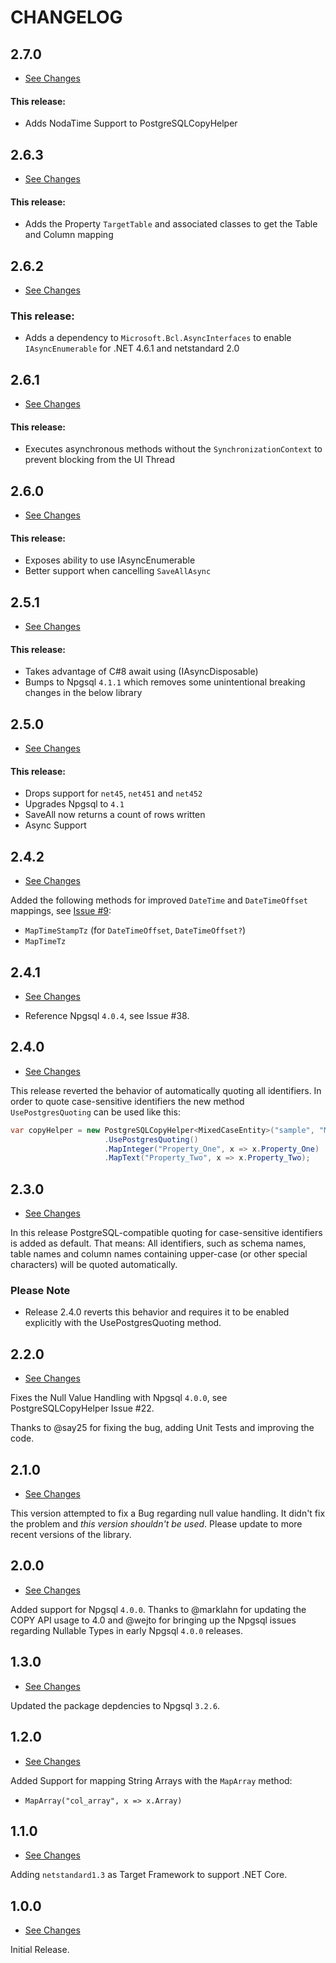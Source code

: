 # CHANGELOG #

## 2.7.0 ##

* [See Changes](https://github.com/PostgreSQLCopyHelper/PostgreSQLCopyHelper/compare/2.6.3...2.7.0)

#### This release: 

- Adds NodaTime Support to PostgreSQLCopyHelper

## 2.6.3 ##

* [See Changes](https://github.com/PostgreSQLCopyHelper/PostgreSQLCopyHelper/compare/2.6.2...2.6.3)

#### This release: 

- Adds the Property ``TargetTable`` and associated classes to get the Table and Column mapping

## 2.6.2 ##

* [See Changes](https://github.com/PostgreSQLCopyHelper/PostgreSQLCopyHelper/compare/2.6.1...2.6.2)

### This release:

- Adds a dependency to ``Microsoft.Bcl.AsyncInterfaces`` to enable ``IAsyncEnumerable`` for .NET 4.6.1 and netstandard 2.0

## 2.6.1 ##

* [See Changes](https://github.com/PostgreSQLCopyHelper/PostgreSQLCopyHelper/compare/2.6.0...2.6.1)

#### This release: 

- Executes asynchronous methods without the ``SynchronizationContext`` to prevent blocking from the UI Thread

## 2.6.0 ##

* [See Changes](https://github.com/PostgreSQLCopyHelper/PostgreSQLCopyHelper/compare/2.5.1...2.6.0)

#### This release: 

- Exposes ability to use IAsyncEnumerable
- Better support when cancelling `SaveAllAsync`

## 2.5.1 ##

* [See Changes](https://github.com/PostgreSQLCopyHelper/PostgreSQLCopyHelper/compare/2.5.0...2.5.1)

#### This release: 
- Takes advantage of C#8 await using (IAsyncDisposable)
- Bumps to Npgsql `4.1.1` which removes some unintentional breaking changes in the below library

## 2.5.0 ##

* [See Changes](https://github.com/PostgreSQLCopyHelper/PostgreSQLCopyHelper/compare/2.4.0...2.5.0)

#### This release: 
- Drops support for `net45`, `net451` and `net452`
- Upgrades Npgsql to `4.1`
- SaveAll now returns a count of rows written
- Async Support

## 2.4.2 ##

* [See Changes](https://github.com/bytefish/PostgreSQLCopyHelper/compare/2.3.0...2.4.2)

Added the following methods for improved ``DateTime`` and ``DateTimeOffset`` mappings, see [Issue #9]():

* ``MapTimeStampTz`` (for ``DateTimeOffset``, ``DateTimeOffset?``)
* ``MapTimeTz``

## 2.4.1 ##

* [See Changes](https://github.com/PostgreSQLCopyHelper/PostgreSQLCopyHelper/compare/2.3.0...2.4.1)

* Reference Npgsql `4.0.4`, see Issue #38.

## 2.4.0 ##

* [See Changes](https://github.com/PostgreSQLCopyHelper/PostgreSQLCopyHelper/compare/2.3.0...2.4.0)

This release reverted the behavior of automatically quoting all identifiers. In order to quote case-sensitive identifiers the new method ``UsePostgresQuoting`` can be used like this:

```csharp
var copyHelper = new PostgreSQLCopyHelper<MixedCaseEntity>("sample", "MixedCaseEntity")
                     .UsePostgresQuoting()
                     .MapInteger("Property_One", x => x.Property_One)
                     .MapText("Property_Two", x => x.Property_Two);
```

## 2.3.0 ##

* [See Changes](https://github.com/PostgreSQLCopyHelper/PostgreSQLCopyHelper/compare/2.2.0...2.3.0)

In this release PostgreSQL-compatible quoting for case-sensitive identifiers is added as default. That means: All identifiers, such as schema names, table names and column names containing upper-case (or other special characters) will be quoted automatically.

### Please Note ###

* Release 2.4.0 reverts this behavior and requires it to be enabled explicitly with the UsePostgresQuoting method.

## 2.2.0 ##

* [See Changes](https://github.com/PostgreSQLCopyHelper/PostgreSQLCopyHelper/compare/2.1.0...2.2.0)

Fixes the Null Value Handling with Npgsql `4.0.0`, see PostgreSQLCopyHelper Issue #22.

Thanks to @say25 for fixing the bug, adding Unit Tests and improving the code.

## 2.1.0 ##

* [See Changes](https://github.com/PostgreSQLCopyHelper/PostgreSQLCopyHelper/compare/2.0.0...2.1.0)

This version attempted to fix a Bug regarding null value handling. It didn't fix the problem and *this version shouldn't be used*. Please update to more recent versions of the library.

## 2.0.0 ##

* [See Changes](https://github.com/PostgreSQLCopyHelper/PostgreSQLCopyHelper/compare/1.3.0...2.0.0)

Added support for Npgsql `4.0.0`. Thanks to @marklahn for updating the COPY API usage to 4.0 and @wejto for bringing up the Npgsql issues regarding Nullable Types in early Npgsql `4.0.0` releases.

## 1.3.0 ##

* [See Changes](https://github.com/PostgreSQLCopyHelper/PostgreSQLCopyHelper/compare/1.2.0...1.3.0)

Updated the package depdencies to Npgsql `3.2.6`.

## 1.2.0 ##

* [See Changes](https://github.com/PostgreSQLCopyHelper/PostgreSQLCopyHelper/compare/1.1.0...1.2.0)

Added Support for mapping String Arrays with the ``MapArray`` method:

* ``MapArray("col_array", x => x.Array)``

## 1.1.0 ##

* [See Changes](https://github.com/PostgreSQLCopyHelper/PostgreSQLCopyHelper/compare/1.0.0...1.1.0)

Adding `netstandard1.3` as Target Framework to support .NET Core.

## 1.0.0 ##

* [See Changes](https://github.com/PostgreSQLCopyHelper/PostgreSQLCopyHelper/compare/0.2...1.0.0)

Initial Release.

